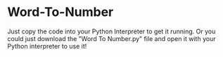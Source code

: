 # Word-To-Number
Just copy the code into your Python Interpreter to get it running. Or you could just download the "Word To Number.py" file and open it with your Python interpreter to use it!
